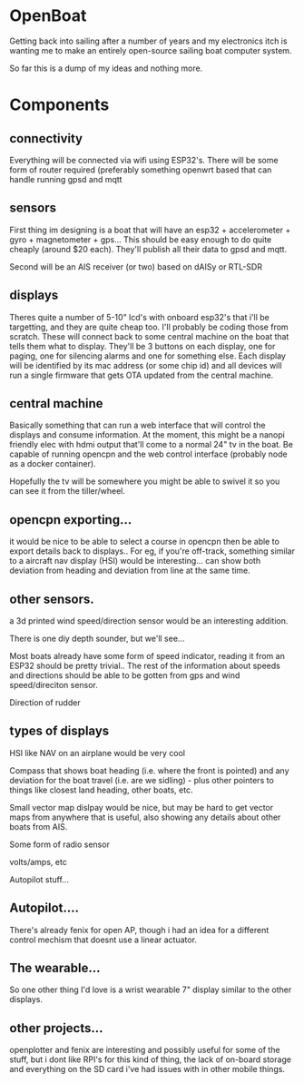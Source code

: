 # OpenBoat

Getting back into sailing after a number of years and my electronics itch is wanting me to make an entirely open-source sailing boat computer system.

So far this is a dump of my ideas and nothing more.

# Components

## connectivity

Everything will be connected via wifi using ESP32's. There will be some form of router required (preferably something openwrt based that can handle running gpsd and mqtt

## sensors

First thing im designing is a boat that will have an esp32 + accelerometer + gyro + magnetometer + gps... This should be easy enough to do quite cheaply (around $20 each). They'll publish all their data to gpsd and mqtt.

Second will be an AIS receiver (or two) based on dAISy or RTL-SDR

## displays

Theres quite a number of 5-10" lcd's with onboard esp32's that i'll be targetting, and they are quite cheap too. I'll probably be coding those from scratch. These will connect back to some central machine on the boat that tells them what to display. They'll be 3 buttons on each display, one for paging, one for silencing alarms and one for something else. Each display will be identified by its mac address (or some chip id) and all devices will run a single firmware that gets OTA updated from the central machine.

## central machine

Basically something that can run a web interface that will control the displays and consume information. At the moment, this might be a nanopi friendly elec with hdmi output that'll come to a normal 24" tv in the boat. Be capable of running opencpn and the web control interface (probably node as a docker container).

Hopefully the tv will be somewhere you might be able to swivel it so you can see it from the tiller/wheel.

## opencpn exporting...

it would be nice to be able to select a course in opencpn then be able to export details back to displays.. For eg, if you're off-track, something similar to a aircraft nav display (HSI) would be interesting... can show both deviation from heading and deviation from line at the same time.

## other sensors.

a 3d printed wind speed/direction sensor would be an interesting addition.

There is one diy depth sounder, but we'll see...

Most boats already have some form of speed indicator, reading it from an ESP32 should be pretty trivial.. The rest of the information about speeds and directions should be able to be gotten from gps and wind speed/direciton sensor.

Direction of rudder

## types of displays

HSI like NAV on an airplane would be very cool

Compass that shows boat heading (i.e. where the front is pointed) and any deviation for the boat travel (i.e. are we sidling) - plus other pointers to things like closest land heading, other boats, etc.

Small vector map dislpay would be nice, but may be hard to get vector maps from anywhere that is useful, also showing any details about other boats from AIS.

Some form of radio sensor

volts/amps, etc

Autopilot stuff...


## Autopilot....

There's already fenix for open AP, though i had an idea for a different control mechism that doesnt use a linear actuator.

## The wearable...

So one other thing I'd love is a wrist wearable 7" display similar to the other displays.

## other projects...

openplotter and fenix are interesting and possibly useful for some of the stuff, but i dont like RPI's for this kind of thing, the lack of on-board storage and everything on the SD card i've had issues with in other mobile things.
